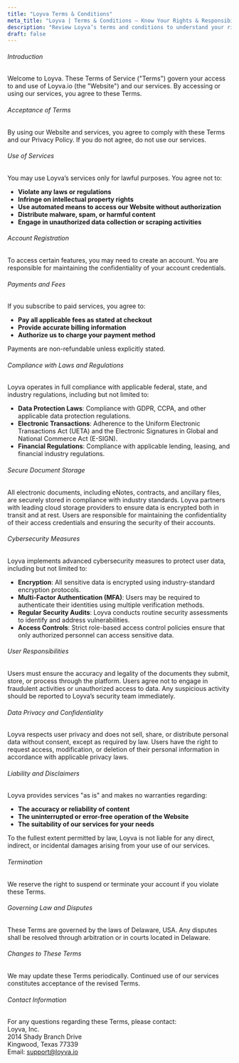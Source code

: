 ```yaml
---
title: "Loyva Terms & Conditions"
meta_title: "Loyva | Terms & Conditions – Know Your Rights & Responsibilities"
description: "Review Loyva’s terms and conditions to understand your rights, responsibilities, and our commitment to providing a secure and transparent service."
draft: false
---
```


###### Introduction

Welcome to Loyva. These Terms of Service ("Terms") govern your access to and use of Loyva.io (the "Website") and our services. By accessing or using our services, you agree to these Terms.

###### Acceptance of Terms

By using our Website and services, you agree to comply with these Terms and our Privacy Policy. If you do not agree, do not use our services.

###### Use of Services

You may use Loyva’s services only for lawful purposes. You agree not to:
- **Violate any laws or regulations**
- **Infringe on intellectual property rights**
- **Use automated means to access our Website without authorization**
- **Distribute malware, spam, or harmful content**
- **Engage in unauthorized data collection or scraping activities**

###### Account Registration

To access certain features, you may need to create an account. You are responsible for maintaining the confidentiality of your account credentials.

###### Payments and Fees

If you subscribe to paid services, you agree to:
- **Pay all applicable fees as stated at checkout**
- **Provide accurate billing information**
- **Authorize us to charge your payment method**

Payments are non-refundable unless explicitly stated.

###### Compliance with Laws and Regulations

Loyva operates in full compliance with applicable federal, state, and industry regulations, including but not limited to:
- **Data Protection Laws**: Compliance with GDPR, CCPA, and other applicable data protection regulations.
- **Electronic Transactions**: Adherence to the Uniform Electronic Transactions Act (UETA) and the Electronic Signatures in Global and National Commerce Act (E-SIGN).
- **Financial Regulations**: Compliance with applicable lending, leasing, and financial industry regulations.

###### Secure Document Storage

All electronic documents, including eNotes, contracts, and ancillary files, are securely stored in compliance with industry standards. Loyva partners with leading cloud storage providers to ensure data is encrypted both in transit and at rest. Users are responsible for maintaining the confidentiality of their access credentials and ensuring the security of their accounts.

###### Cybersecurity Measures

Loyva implements advanced cybersecurity measures to protect user data, including but not limited to:
- **Encryption**: All sensitive data is encrypted using industry-standard encryption protocols.
- **Multi-Factor Authentication (MFA)**: Users may be required to authenticate their identities using multiple verification methods.
- **Regular Security Audits**: Loyva conducts routine security assessments to identify and address vulnerabilities.
- **Access Controls**: Strict role-based access control policies ensure that only authorized personnel can access sensitive data.

###### User Responsibilities

Users must ensure the accuracy and legality of the documents they submit, store, or process through the platform. Users agree not to engage in fraudulent activities or unauthorized access to data. Any suspicious activity should be reported to Loyva’s security team immediately.

###### Data Privacy and Confidentiality

Loyva respects user privacy and does not sell, share, or distribute personal data without consent, except as required by law. Users have the right to request access, modification, or deletion of their personal information in accordance with applicable privacy laws.

###### Liability and Disclaimers

Loyva provides services "as is" and makes no warranties regarding:
- **The accuracy or reliability of content**
- **The uninterrupted or error-free operation of the Website**
- **The suitability of our services for your needs**

To the fullest extent permitted by law, Loyva is not liable for any direct, indirect, or incidental damages arising from your use of our services.

###### Termination

We reserve the right to suspend or terminate your account if you violate these Terms.

###### Governing Law and Disputes

These Terms are governed by the laws of Delaware, USA. Any disputes shall be resolved through arbitration or in courts located in Delaware.

###### Changes to These Terms

We may update these Terms periodically. Continued use of our services constitutes acceptance of the revised Terms.

###### Contact Information

For any questions regarding these Terms, please contact:<br>
Loyva, Inc. <br>
2014 Shady Branch Drive <br>
Kingwood, Texas 77339 <br>
Email: support@loyva.io

